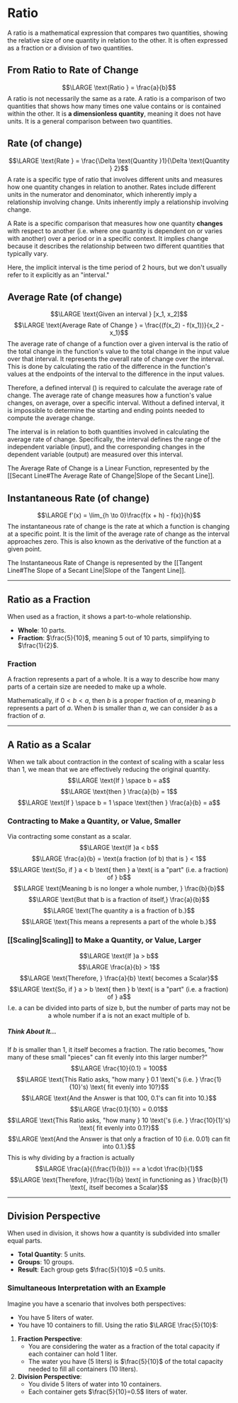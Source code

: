 # Ratio
A ratio is a mathematical expression that compares two quantities, showing the relative size of one quantity in relation to the other.
	It is often expressed as a fraction or a division of two quantities.
## From Ratio to Rate of Change
$$\LARGE \text{Ratio } = \frac{a}{b}$$
A ratio is not necessarily the same as a rate.
	A ratio is a comparison of two quantities that shows how many times one value contains or is contained within the other. 
		It is **a dimensionless quantity**, meaning it does not have units.
			It is a general comparison between two quantities.
## Rate (of change)
$$\LARGE \text{Rate } = \frac{\Delta \text{Quantity }1}{\Delta \text{Quantity } 2}$$
A rate is a specific type of ratio that involves different units and measures how one quantity changes in relation to another.
	Rates include different units in the numerator and denominator, which inherently imply a relationship involving change. 
		Units inherently imply a relationship involving change.

A Rate is a specific comparison that measures how one quantity **changes** with respect to another (i.e. where one quantity is dependent on or varies with another) over a period or in a specific context.
	It implies change because it describes the relationship between two different quantities that typically vary.

Here, the implicit interval is the time period of 2 hours, but we don't usually refer to it explicitly as an "interval."
## Average Rate (of change)
$$\LARGE \text{Given an interval } [x_1, x_2]$$
$$\LARGE \text{Average Rate of Change } = \frac{(f(x_2) - f(x_1))}{x_2 - x_1}$$
The average rate of change of a function over a given interval is the ratio of the total change in the function's value to the total change in the input value over that interval.
	It represents the overall rate of change over the interval.
		This is done by calculating the ratio of the difference in the function's values at the endpoints of the interval to the difference in the input values.

Therefore, a defined interval () is required to calculate the average rate of change. 
	The average rate of change measures how a function's value changes, on average, over a specific interval. 
		Without a defined interval, it is impossible to determine the starting and ending points needed to compute the average change.
		
The interval is in relation to both quantities involved in calculating the average rate of change.
	Specifically, the interval defines the range of the independent variable (input), and the corresponding changes in the dependent variable (output) are measured over this interval.

The Average Rate of Change is a Linear Function, represented by the [[Secant Line#The Average Rate of Change|Slope of the Secant Line]].
## Instantaneous Rate (of change)
$$\LARGE f'(x) = \lim_{h \to 0}\frac{f(x + h) - f(x)}{h}$$
The instantaneous rate of change is the rate at which a function is changing at a specific point.
	It is the limit of the average rate of change as the interval approaches zero.
		This is also known as the derivative of the function at a given point.

The Instantaneous Rate of Change is represented by the [[Tangent Line#The Slope of a Secant Line|Slope of the Tangent Line]].

- - -

## Ratio as a Fraction
When used as a fraction, it shows a part-to-whole relationship.
- **Whole**: 10 parts.
- **Fraction**: $\frac{5}{10}$​, meaning 5 out of 10 parts, simplifying to $\frac{1}{2}$​.
### Fraction
A fraction represents a part of a whole. 
	It is a way to describe how many parts of a certain size are needed to make up a whole.

Mathematically, if $0 < b < a$, then $b$ is a proper fraction of $a$, meaning $b$ represents a part of $a$.
	When $b$ is smaller than $a$, we can consider $b$ as a fraction of $a$.

- - -
## A Ratio as a Scalar
When we talk about contraction in the context of scaling with a scalar less than 1, we mean that we are effectively reducing the original quantity. 
$$\LARGE \text{If } \space b = a$$
$$\LARGE \text{then } \frac{a}{b} = 1$$
$$\LARGE \text{If } \space b = 1 \space \text{then } \frac{a}{b} = a$$
### Contracting to Make a Quantity, or Value, Smaller
Via contracting some constant as a scalar.
$$\LARGE \text{If }a < b$$
$$\LARGE \frac{a}{b} = \text{a fraction (of b) that is } < 1$$
$$\LARGE \text{So, if } a < b \text{ then } a \text{ is a "part" (i.e. a fraction) of } b$$
$$\LARGE \text{Meaning b is no longer a whole number, } \frac{b}{b}$$
$$\LARGE \text{But that b is a fraction of itself,} \frac{a}{b}$$
$$\LARGE \text{The quantity a is a fraction of b.}$$
$$\LARGE \text{This means a represents a part of the whole b.}$$
### [[Scaling|Scaling]] to Make a Quantity, or Value, Larger
$$\LARGE \text{If }a > b$$
$$\LARGE \frac{a}{b} > 1$$
$$\LARGE \text{Therefore, } \frac{a}{b} \text{ becomes a Scalar}$$
$$\LARGE \text{So, if } a > b \text{ then } b \text{ is a "part" (i.e. a fraction) of } a$$
$$ \text{I.e. a can be divided into parts of size b, but the number of parts may not be a whole number if a is not an exact multiple of b.}$$
##### Think About It...
If $b$ is smaller than $1$, it itself becomes a fraction.
	The ratio becomes, "how many of these small "pieces" can fit evenly into this larger number?"
$$\LARGE \frac{10}{0.1} = 100$$
$$\LARGE \text{This Ratio asks, "how many } 0.1 \text{'s (i.e. } \frac{1}{10}'s) \text{ fit evenly into 10?}$$
$$\LARGE \text{And the Answer is that 100, 0.1's can fit into 10.}$$
$$\LARGE \frac{0.1}{10} = 0.01$$
$$\LARGE \text{This Ratio asks, "how many } 10 \text{'s (i.e. } \frac{10}{1}'s) \text{ fit evenly into 0.1?}$$
$$\LARGE \text{And the Answer is that only a fraction of 10 (i.e. 0.01) can fit into 0.1.}$$
This is why dividing by a fraction is actually
$$\LARGE \frac{a}{(\frac{1}{b})} == a \cdot \frac{b}{1}$$
$$\LARGE \text{Therefore, }\frac{1}{b} \text{ in functioning as } \frac{b}{1} \text{, itself becomes a Scalar}$$

- - -

## Division Perspective
When used in division, it shows how a quantity is subdivided into smaller equal parts.
- **Total Quantity**: 5 units.
- **Groups**: 10 groups.
- **Result**: Each group gets $\frac{5}{10}$ ​=0.5 units.
### Simultaneous Interpretation with an Example
Imagine you have a scenario that involves both perspectives:
- You have 5 liters of water.
- You have 10 containers to fill.
Using the ratio $\LARGE \frac{5}{10}$​:
1. **Fraction Perspective**:
    - You are considering the water as a fraction of the total capacity if each container can hold 1 liter.
    - The water you have (5 liters) is $\frac{5}{10}$​ of the total capacity needed to fill all containers (10 liters).
2. **Division Perspective**:
    - You divide 5 liters of water into 10 containers.
    - Each container gets $\frac{5}{10} ​=0.5$ liters of water.

